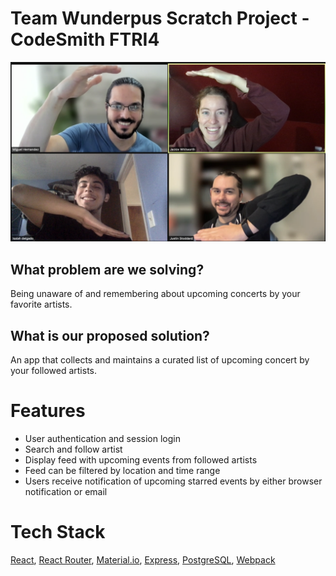 # Team Wunderpus Scratch Project - CodeSmith FTRI4

![](./client/assets/images/wonderpus-group-photo.png)

## What problem are we solving?

Being unaware of and remembering about upcoming concerts by your favorite artists.

## What is our proposed solution?

An app that collects and maintains a curated list of upcoming concert by your followed artists.

# Features

* User authentication and session login
* Search and follow artist
* Display feed with upcoming events from followed artists
* Feed can be filtered by location and time range
* Users receive notification of upcoming starred events by either browser notification or email

# Tech Stack

[React](https://reactjs.org/), [React Router](https://reactrouter.com/), [Material.io](https://material.io/), [Express](http://expressjs.com/), [PostgreSQL](https://www.postgresql.org/), [Webpack](https://webpack.js.org/)

